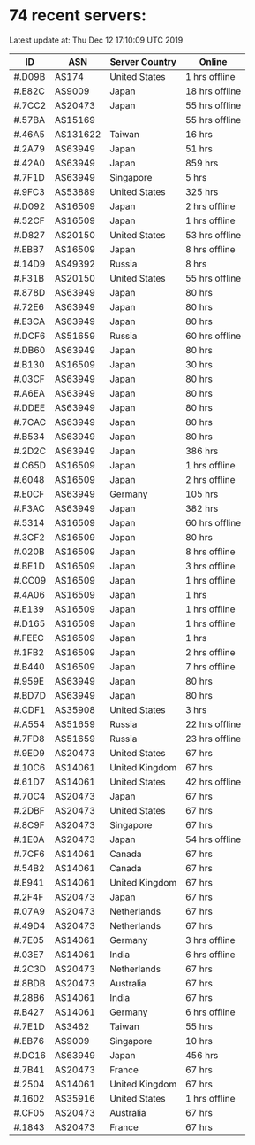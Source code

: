 # 74 recent servers:

Latest update at: Thu Dec 12 17:10:09 UTC 2019

| ID | ASN | Server Country | Online |
| -- | --- | -------------- | ------ |
| #.D09B | AS174 | United States | 1 hrs offline |
| #.E82C | AS9009 | Japan | 18 hrs offline |
| #.7CC2 | AS20473 | Japan | 55 hrs offline |
| #.57BA | AS15169 |  | 55 hrs offline |
| #.46A5 | AS131622 | Taiwan | 16 hrs |
| #.2A79 | AS63949 | Japan | 51 hrs |
| #.42A0 | AS63949 | Japan | 859 hrs |
| #.7F1D | AS63949 | Singapore | 5 hrs |
| #.9FC3 | AS53889 | United States | 325 hrs |
| #.D092 | AS16509 | Japan | 2 hrs offline |
| #.52CF | AS16509 | Japan | 1 hrs offline |
| #.D827 | AS20150 | United States | 53 hrs offline |
| #.EBB7 | AS16509 | Japan | 8 hrs offline |
| #.14D9 | AS49392 | Russia | 8 hrs |
| #.F31B | AS20150 | United States | 55 hrs offline |
| #.878D | AS63949 | Japan | 80 hrs |
| #.72E6 | AS63949 | Japan | 80 hrs |
| #.E3CA | AS63949 | Japan | 80 hrs |
| #.DCF6 | AS51659 | Russia | 60 hrs offline |
| #.DB60 | AS63949 | Japan | 80 hrs |
| #.B130 | AS16509 | Japan | 30 hrs |
| #.03CF | AS63949 | Japan | 80 hrs |
| #.A6EA | AS63949 | Japan | 80 hrs |
| #.DDEE | AS63949 | Japan | 80 hrs |
| #.7CAC | AS63949 | Japan | 80 hrs |
| #.B534 | AS63949 | Japan | 80 hrs |
| #.2D2C | AS63949 | Japan | 386 hrs |
| #.C65D | AS16509 | Japan | 1 hrs offline |
| #.6048 | AS16509 | Japan | 2 hrs offline |
| #.E0CF | AS63949 | Germany | 105 hrs |
| #.F3AC | AS63949 | Japan | 382 hrs |
| #.5314 | AS16509 | Japan | 60 hrs offline |
| #.3CF2 | AS16509 | Japan | 80 hrs |
| #.020B | AS16509 | Japan | 8 hrs offline |
| #.BE1D | AS16509 | Japan | 3 hrs offline |
| #.CC09 | AS16509 | Japan | 1 hrs offline |
| #.4A06 | AS16509 | Japan | 1 hrs |
| #.E139 | AS16509 | Japan | 1 hrs offline |
| #.D165 | AS16509 | Japan | 1 hrs offline |
| #.FEEC | AS16509 | Japan | 1 hrs |
| #.1FB2 | AS16509 | Japan | 2 hrs offline |
| #.B440 | AS16509 | Japan | 7 hrs offline |
| #.959E | AS63949 | Japan | 80 hrs |
| #.BD7D | AS63949 | Japan | 80 hrs |
| #.CDF1 | AS35908 | United States | 3 hrs |
| #.A554 | AS51659 | Russia | 22 hrs offline |
| #.7FD8 | AS51659 | Russia | 23 hrs offline |
| #.9ED9 | AS20473 | United States | 67 hrs |
| #.10C6 | AS14061 | United Kingdom | 67 hrs |
| #.61D7 | AS14061 | United States | 42 hrs offline |
| #.70C4 | AS20473 | Japan | 67 hrs |
| #.2DBF | AS20473 | United States | 67 hrs |
| #.8C9F | AS20473 | Singapore | 67 hrs |
| #.1E0A | AS20473 | Japan | 54 hrs offline |
| #.7CF6 | AS14061 | Canada | 67 hrs |
| #.54B2 | AS14061 | Canada | 67 hrs |
| #.E941 | AS14061 | United Kingdom | 67 hrs |
| #.2F4F | AS20473 | Japan | 67 hrs |
| #.07A9 | AS20473 | Netherlands | 67 hrs |
| #.49D4 | AS20473 | Netherlands | 67 hrs |
| #.7E05 | AS14061 | Germany | 3 hrs offline |
| #.03E7 | AS14061 | India | 6 hrs offline |
| #.2C3D | AS20473 | Netherlands | 67 hrs |
| #.8BDB | AS20473 | Australia | 67 hrs |
| #.28B6 | AS14061 | India | 67 hrs |
| #.B427 | AS14061 | Germany | 6 hrs offline |
| #.7E1D | AS3462 | Taiwan | 55 hrs |
| #.EB76 | AS9009 | Singapore | 10 hrs |
| #.DC16 | AS63949 | Japan | 456 hrs |
| #.7B41 | AS20473 | France | 67 hrs |
| #.2504 | AS14061 | United Kingdom | 67 hrs |
| #.1602 | AS35916 | United States | 1 hrs offline |
| #.CF05 | AS20473 | Australia | 67 hrs |
| #.1843 | AS20473 | France | 67 hrs |

